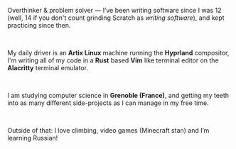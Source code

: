 Overthinker & problem solver — I’ve been writing software since I was 12 (well, 14 if you don't count grinding Scratch as _writing software_), and kept practicing since then.

<br>

My daily driver is an **Artix Linux** machine running the **Hyprland** compositor, I'm writing all of my code in a **Rust** based **Vim** like terminal editor on the **Alacritty** terminal emulator.

<br>

I am studying computer science in **Grenoble (France)**, and getting my teeth into as many different side-projects as I can manage in my free time.

<br>

Outside of that: I love climbing, video games (Minecraft stan) and I’m learning Russian!
